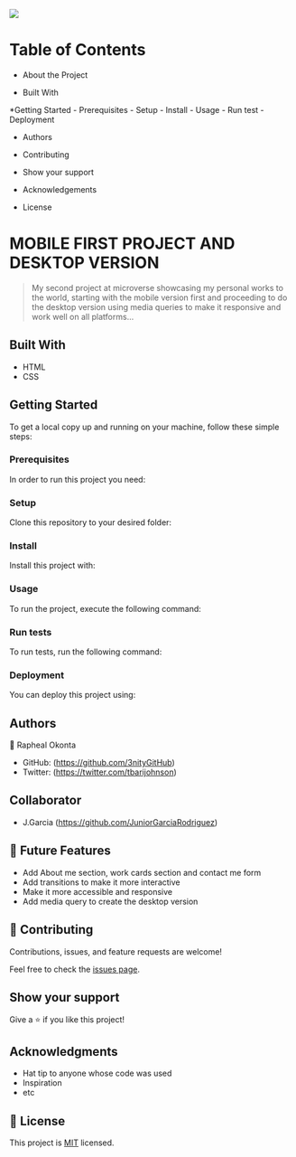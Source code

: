 ![](https://img.shields.io/badge/Microverse-blueviolet)
# Table of Contents

  * About the Project
   - Built With

  *Getting Started
    - Prerequisites
    - Setup
    - Install
    - Usage
    - Run test
    - Deployment

  * Authors

  * Contributing

  * Show your support

  * Acknowledgements

  * License

# MOBILE FIRST PROJECT AND DESKTOP VERSION

> My second project at microverse showcasing my personal works to the world, starting with the mobile version first and proceeding to do the desktop version using media queries to make it responsive and work well on all platforms...

## Built With

- HTML
- CSS

## Getting Started
To get a local copy up and running on your machine, follow these simple steps:
### Prerequisites
In order to run this project you need:

### Setup
Clone this repository to your desired folder:

### Install
Install this project with:

### Usage
To run the project, execute the following command:

### Run tests
To run tests, run the following command:

### Deployment
You can deploy this project using:


## Authors

👤 Rapheal Okonta

- GitHub: (https://github.com/3nityGitHub)
- Twitter: (https://twitter.com/tbarijohnson)

## Collaborator

- J.Garcia (https://github.com/JuniorGarciaRodriguez)


<!-- FUTURE FEATURES -->

## 🔭 Future Features 

- Add About me section, work cards section and contact me form
- Add transitions to make it more interactive
- Make it more accessible and responsive
- Add media query to create the desktop version



## 🤝 Contributing

Contributions, issues, and feature requests are welcome!

Feel free to check the [issues page](../../issues/).

## Show your support

Give a ⭐️ if you like this project!

## Acknowledgments

- Hat tip to anyone whose code was used
- Inspiration
- etc

## 📝 License

This project is [MIT](./LICENSE) licensed.
